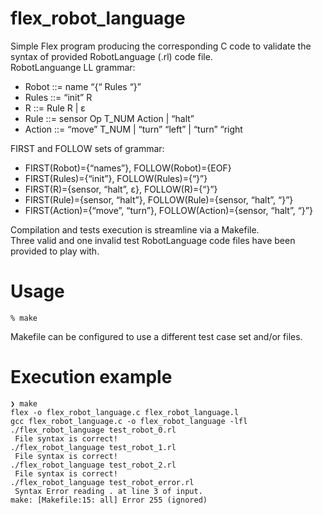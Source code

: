 # flex_robot_language

Simple Flex program producing the corresponding C code to validate the syntax of provided RobotLanguage (.rl) code file.
<br>
RobotLanguange LL grammar:
- Robot ::= name “{“ Rules “}”
- Rules ::= “init” R
- R ::= Rule R | ε
- Rule ::= sensor Op T_NUM Action | “halt”
- Action ::= “move” T_NUM | “turn” “left” | “turn” “right

FIRST and FOLLOW sets of grammar:
- FIRST(Robot)={“names”}, FOLLOW(Robot)={EOF}
- FIRST(Rules)={“init”}, FOLLOW(Rules)={“}”}
- FIRST(R)={sensor, “halt”, ε}, FOLLOW(R)={“}”}
- FIRST(Rule)={sensor, “halt”}, FOLLOW(Rule)={sensor, “halt”, “}”}
- FIRST(Action)={“move”, “turn”}, FOLLOW(Action)={sensor, “halt”, “}”}

Compilation and tests execution is streamline via a Makefile.
<br>
Three valid and one invalid test RobotLanguage code files have been provided to play with.

# Usage
```
% make
```
Makefile can be configured to use a different test case set and/or files.

# Execution example
```
❯ make
flex -o flex_robot_language.c flex_robot_language.l
gcc flex_robot_language.c -o flex_robot_language -lfl
./flex_robot_language test_robot_0.rl
 File syntax is correct!
./flex_robot_language test_robot_1.rl
 File syntax is correct!
./flex_robot_language test_robot_2.rl
 File syntax is correct!
./flex_robot_language test_robot_error.rl
 Syntax Error reading . at line 3 of input.
make: [Makefile:15: all] Error 255 (ignored)
```
